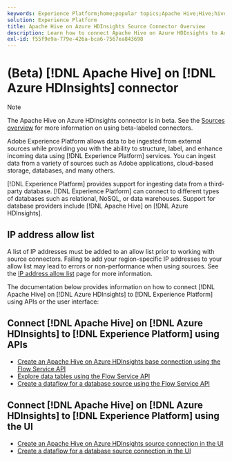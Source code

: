 ```yaml
---
keywords: Experience Platform;home;popular topics;Apache Hive;Hive;hive;Azure HDInsights;azure hdinsights;
solution: Experience Platform
title: Apache Hive on Azure HDInsights Source Connector Overview
description: Learn how to connect Apache Hive on Azure HDInsights to Adobe Experience Platform using APIs or the user interface.
exl-id: f55f9e9a-779e-426a-bca6-7567ea843698
---
```

# (Beta) [!DNL Apache Hive] on [!DNL Azure HDInsights] connector

>[!NOTE]
>
>The Apache Hive on Azure HDInsights connector is in beta. See the [Sources overview](../../home.md#terms-and-conditions) for more information on using beta-labeled connectors.

Adobe Experience Platform allows data to be ingested from external sources while providing you with the ability to structure, label, and enhance incoming data using [!DNL Experience Platform] services. You can ingest data from a variety of sources such as Adobe applications, cloud-based storage, databases, and many others.

[!DNL Experience Platform] provides support for ingesting data from a third-party database. [!DNL Experience Platform] can connect to different types of databases such as relational, NoSQL, or data warehouses. Support for database providers include [!DNL Apache Hive] on [!DNL Azure HDInsights].

## IP address allow list

A list of IP addresses must be added to an allow list prior to working with source connectors. Failing to add your region-specific IP addresses to your allow list may lead to errors or non-performance when using sources. See the [IP address allow list](../../ip-address-allow-list.md) page for more information.

The documentation below provides information on how to connect [!DNL Apache Hive] on [!DNL Azure HDInsights] to [!DNL Experience Platform] using APIs or the user interface:

## Connect [!DNL Apache Hive] on [!DNL Azure HDInsights] to [!DNL Experience Platform] using APIs

- [Create an Apache Hive on Azure HDInsights base connection using the Flow Service API](../../tutorials/api/create/databases/hive.md)
- [Explore data tables using the Flow Service API](../../tutorials/api/explore/tabular.md)
- [Create a dataflow for a database source using the Flow Service API](../../tutorials/api/collect/database-nosql.md)

## Connect [!DNL Apache Hive] on [!DNL Azure HDInsights] to [!DNL Experience Platform] using the UI

- [Create an Apache Hive on Azure HDInsights source connection in the UI](../../tutorials/ui/create/databases/hive.md)
- [Create a dataflow for a database source connection in the UI](../../tutorials/ui/dataflow/databases.md)
